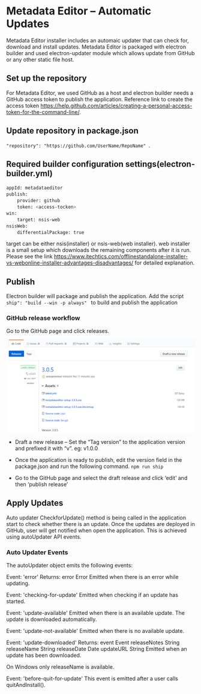 # Metadata Editor – Automatic Updates

Metadata Editor installer includes an automaic updater that can check for, download and install updates. Metadata Editor is packaged with electron builder and used electron-updater module which allows update from GitHub or any other static file host.

## Set up the repository

For Metadata Editor, we used GitHub as a host and electron builder needs a GitHub access token to publish the application. Reference link to create the access token https://help.github.com/articles/creating-a-personal-access-token-for-the-command-line/.

## Update repository in package.json
`"repository": "https://github.com/UserName/RepoName" `.

## Required builder configuration settings(electron-builder.yml)

```sh
appId: metadataeditor
publish:
    provider: github    
    token: <access-tocken>    
win:
    target: nsis-web    
nsisWeb:
    differentialPackage: true
```
    
target can be either nsis(installer) or nsis-web(web installer). web installer is a small setup which downloads the remaining components after it is run. Please see the link https://www.itechtics.com/offlinestandalone-installer-vs-webonline-installer-advantages-disadvantages/ for detailed explanation.

## Publish 

Electron builder will package and publish the application. Add the script `ship": "build --win -p always" ` to build and publish the application

### GitHub release workflow

Go to the GitHub page and click releases. 

![GitHubReleases](github_releases.png?raw=true "GitHubReleases")

* Draft a new release – Set the “Tag version” to the application version and prefixed it with “v”. eg: v1.0.0

* Once the application is ready to publish, edit the version field in the package.json and run the following command.
`npm run ship`

* Go to the GitHub page and select the draft release and click ‘edit’ and then ‘publish release’

## Apply Updates

Auto updater CheckforUpdate() method is being called in the application start to check whether there is an update.  Once the updates are deployed in GitHub, user will get notified when open the application. This is achieved using autoUpdater API events.

### Auto Updater Events

The autoUpdater object emits the following events:

Event: 'error'
Returns:
error Error
Emitted when there is an error while updating.

Event: 'checking-for-update'
Emitted when checking if an update has started.

Event: 'update-available'
Emitted when there is an available update. The update is downloaded automatically.

Event: 'update-not-available'
Emitted when there is no available update.

Event: 'update-downloaded'
Returns:
event Event
releaseNotes String
releaseName String
releaseDate Date
updateURL String
Emitted when an update has been downloaded.

On Windows only releaseName is available.

Event: 'before-quit-for-update'
This event is emitted after a user calls quitAndInstall().
